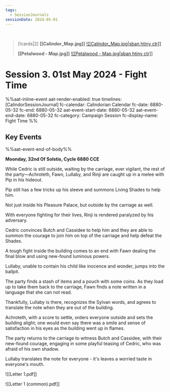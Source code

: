 ```yaml
---
tags:
  - SessionJournals
sessionDate: 2024-05-01
---
```


<br>

> [!cards|2]
> **[[Calindor_Map.jpg]]**
> [![[Calindor_Map.jpg\|sban htiny ctr]]](Calindor.md)
> 
> **[[Petalwood - Map.jpg]]**
> [![[Petalwood - Map.jpg\|sban htiny ctr]]](Petalwood.md)


# Session 3. 01st May 2024 - Fight Time


%%aat-inline-event
aat-render-enabled: true
timelines: [CalindorSessionJournal]
fc-calendar: Calindorian Calendar
fc-date: 6880-05-32
fc-end: 6880-05-32
aat-event-start-date: 6880-05-32
aat-event-end-date: 6880-05-32
fc-category: Campaign Session
fc-display-name: Fight Time
%%

## Key Events



%%aat-event-end-of-body%%

**Moonday, 32nd Of Solstis, Cycle 6880 CCE**
 
While Cedric is still outside, waiting by the carriage, ever vigilant, the rest of the party—Achroteth, Fawn, Lullaby, and Rinji are caught up in a melee with Pip in his hideout.
 
Pip still has a few tricks up his sleeve and summons Living Shades to help him.
 
Not just inside his Pleasure Palace, but outside by the carriage as well.
 
With everyone fighting for their lives, Rinji is rendered paralyzed by his adversary.
 
Cedric convinces Butch and Cassidee to help him and they are able to summon the courage to join him on top of the carriage and help defeat the Shades.
 
A tough fight inside the building comes to an end with Fawn dealing the final blow and using new-found luminous powers.
 
Lullaby, unable to contain his child like inocence and wonder, jumps into the ballpit.
 
The party finds a stash of items and a pouch with some coins. As they load up to take them back to the carriage, Fawn finds a note written in a language that she can not read.
 
Thankfully, Lullaby is there, recognizes the Sylvan words, and agrees to translate the note when they are out of the building.
 
Achroteth, with a score to settle, orders everyone outside and sets the building alight; one would even say there was a smile and sense of satisfaction in his eyes as the building went up in flames.
 
The party returns to the carriage to witness Butch and Cassidee, with their new-found courage, engaging in some playful teasing of Cedric, who was afraid of his own shadow.
 
Lullaby translates the note for everyone - it's leaves a worried taste in everyone's mouth.


![[Letter 1.pdf]]
 
![[Letter 1 (common).pdf]]
